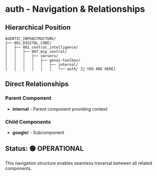 # auth - Navigation & Relationships

## Hierarchical Position

```
AGENTIC_INFRASTRUCTURE/
├── 001_DIGITAL_CORE/
│   ├── 001_central_intelligence/
│   │   ├── 007_mcp_central/
│   │   │   ├── servers/
│   │   │   │   ├── genai-toolbox/
│   │   │   │   │   ├── internal/
│   │   │   │   │   │   └── auth/ [📍 YOU ARE HERE]

```

## Direct Relationships

### Parent Component
- **internal** - Parent component providing context

### Child Components
- **google/** - Subcomponent

## Status: 🟢 OPERATIONAL

This navigation structure enables seamless traversal between all related components.
